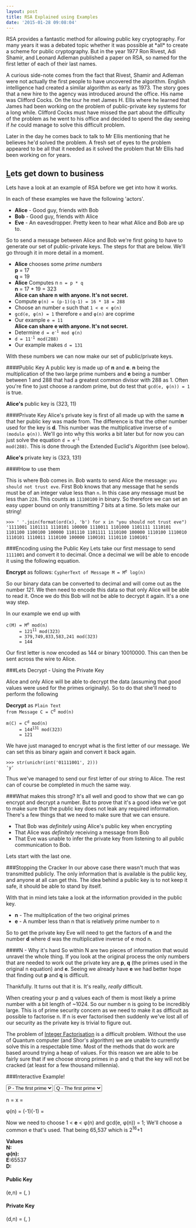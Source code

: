 ```yaml
---
layout: post
title: RSA Explained using Examples
date: '2015-01-28 09:08:04'
---
```


<link rel='stylesheet' href='https://www.devslash.net/assets/css/extras.css'/>
RSA provides a fantastic method for allowing public key cryptography. For many years it was a debated topic whether it was possible at *all* to create a scheme for public cryptography. But in the year 1977 Ron Rivest, Adi Shamir, and Leonard Adleman published a paper on RSA, so named for the first letter of each of their last names. 

<div class='sidenote'>
<div class='exclaim'>
</div>
<p>
A curious side-note comes from the fact that Rivest, Shamir and Adleman were not actually the first people to have uncovered the algorithm. English intelligence had created a similar algorithm as early as 1973. The story goes that a new hire to the agency was introduced around the office. His name was Clifford Cocks. On the tour he met James H. Ellis where he learned that James had been working on the problem of public-private key systems for a long while. Clifford Cocks must have missed the part about the difficulty of the problem as he went to his office and decided to spend the day seeing if <i>he</i> could manage to solve this difficult problem. 
</p>
<p>
Later in the day he comes back to talk to Mr Ellis mentioning that he believes he'd solved the problem. A fresh set of eyes to the problem appeared to be all that it needed as it solved the problem that Mr Ellis had been working on for years.</p>
</div>

## [L](https://www.youtube.com/watch?v=ZSS5dEeMX64)ets get down to business
Lets have a look at an example of RSA before we get into how it works.

In each of these examples we have the following 'actors'. 

 * **Alice** - Good guy, friends with Bob
 * **Bob** - Good guy, friends with Alice
 * **Eve** - An eavesdropper. Pretty keen to hear what Alice and Bob are up to.
 
So to send a message between Alice and Bob we're first going to have to generate our set of public-private keys. The steps for that are below. We'll go through it in more detail in a moment.
 
 

 - **Alice** chooses  some *prime numbers* <br/>
**p** = 17 <br/>
**q** = 19
 - **Alice** Computes n `n = p * q`<br/> 
**n** = 17 * 19 = 323 <br/>
**Alice can share n with anyone. It's not secret.**
 - Compute `φ(n) = (p-1)(q-1) = 16 * 18 = 288`
 - Choose an number `e` such that `1 < e < φ(n)`
  -  `gcd(e, φ(n) = 1` therefore `e` and `φ(n)` are coprime 
  - Our example `e = 11`<br/>
 __Alice can share e with anyone. It's not secret.__
 - Determine <code>d = e<sup>-1</sup> mod φ(n)</code>
  - <code>d = 11<sup>-1</sup> mod(288)</code>
  - Our example makes `d = 131`
 
With these numbers we can now make our set of public/private keys. 

####Public Key
A public key is made up of **n** and **e**. **n** being the multiplication of the two large prime numbers and **e** being a number between 1 and 288 that had a greatest common divisor with 288 as 1. Often you're fine to just choose a random prime, but do test that `gcd(e, φ(n)) = 1` is true.  

<span class='emphasize'>**Alice's** public key is (323, 11)

####Private Key
Alice's private key is first of all made up with the same **n** that her public key was made from. The difference is that the other number used for the key is **d**. This number was the multiplicative inverse of `e (modulo φ(n))`. We'll go into why this works a bit later but for now you can just solve the equation <code>d = e<sup>-1</sup> mod(288)</code>. This is done through the Extended Euclid's Algorithm (see below). 

<span class='emphasize'>**Alice's** private key is (323, 131)

####How to use them

This is where Bob comes in. Bob wants to send Alice the message: `you should not trust eve`. First Bob knows that any message that he sends must be of an integer value less than `n`. In this case any message must be less than `228`. This counts as `11100100` in binary. So therefore we can set an easy upper bound on only transmitting 7 bits at a time. So lets make our string!

~~~
>>> ' '.join(format(ord(x), 'b') for x in "you should not trust eve")
'1111001 1101111 1110101 100000 1110011 1101000 1101111 1110101 1101100 1100100 100000 1101110 1101111 1110100 100000 1110100 1110010 1110101 1110011 1110100 100000 1100101 1110110 1100101'
~~~

###Encoding using the Public Key
Lets take our first message to send `1111001` and convert it to decimal. Once a decimal we will be able to encode it using the following equation.

<span class='emphasize'>**Encrypt** as follows: <code>CypherText of Message M = M<sup>e</sup> log(n)</code>

So our binary data can be converted to decimal and will come out as the number *121*. We then need to encode this data so that only Alice will be able to read it. Once we do this Bob will not be able to decrypt it again. It's a one way step.

In our example we end up with 
<pre><code>c(M) = M<sup>e</sup> mod(n)
     = 121<sup>11</sup> mod(323)
     = 379,749,833,583,241 mod(323)
     = 144
</code></pre>
Our first letter is now encoded as 144 or binary 10010000. This can then be sent across the wire to Alice.

###Lets Decrypt - Using the Private Key

Alice and only Alice will be able to decrypt the data (assuming that good values were used for the primes originally). So to do that she'll need to perform the following

<span class='emphasize'>**Decrypt** as <code>Plain Text from Message C = C<sup>d</sup> mod(n) </code>
<pre><code>m(C) = C<sup>d</sup> mod(n)
     = 144<sup>131</sup> mod(323)
     = 121
</code></pre>
We have just managed to encrypt what is the first letter of our message. We can set this as binary again and convert it back again.

```
>>> str(unichr(int('01111001', 2)))
'y'
```

Thus we've managed to send our first letter of our string to Alice. The rest can of course be completed in much the same way. 

###What makes this strong?
It's all well and good to show that we can go encrypt and decrypt a number. But to prove that it's a good idea we've got to make sure that the public key does not leak any required information. There's a few things that we need to make sure that we can ensure.

 * That Bob was *definitely* using Alice's public key when encrypting
 * That Alice was *definitely* receiving a message from Bob
 * That Eve was unable to infer the private key from listening to all public communication to Bob.
 
Lets start with the last one.

###Stopping the Cracker
In our above case there wasn't much that was transmitted publicly. The only information that is available is the public key, and anyone at all can get this. The idea behind a public key is to not keep it safe, it should be able to stand by itself. 

With that in mind lets take a look at the information provided in the public key. 

 * **n** - The multiplication of the two original primes
 * **e** - A number less than n that is relatively prime number to n 
 
So to get the private key Eve will need to get the factors of **n** and the number **d** where d was the multiplicative inverse of e mod n. 

####N - Why it's hard
So within N are two pieces of information that would unravel the whole thing. If you look at the original process the only numbers that are needed to work out the private key are **p**, **q** (the primes used in the original n equation) and **e**. Seeing we already have **e** we had better hope that finding out **p** and **q** is difficult. 

Thankfully. It turns out that it is. It's really, *really* difficult. 

When creating your p and q values each of them is most likely a prime number with a bit length of ~1024. So our number n is going to be incredibly large. This is of prime security concern as we need to make it as difficult as possible to factorise n. If n is ever factorised then suddenly we've lost all of our security as the private key is trivial to figure out. 

The problem of [Integer Factorisation](http://en.wikipedia.org/wiki/Integer_factorization) is a difficult problem. Without the use of Quantum computer (and Shor's algorithm) we are unable to currently solve this in a respectable time. Most of the methods that do work are based around trying a heap of values. For this reason we are able to be fairly sure that if we choose strong primes in p and q that the key will not be cracked (at least for a few thousand millennia).

###Interactive Example!

<select id='psel'>
  <option selected='selected'>P - The first prime</option>
  <option>4001</option>
  <option>4003</option>
  <option>4007</option>
  <option>4013</option>
  <option>4019</option>
  <option>4021</option>
  <option>4027</option>
  <option>4049</option>
  <option>4051</option>
  <option>4057</option>
  <option>4073</option>
  <option>4079</option>
  <option>4091</option>
  <option>4093</option>
  <option>4099</option>
  <option>4111</option>
  <option>4127</option>
  <option>4129</option>
  <option>4133</option>
  <option>4139</option>
  <option>4153</option>
  <option>4157</option>
  <option>4159</option>
  <option>4177</option>
  <option>4201</option>
  <option>4211</option>
  <option>4217</option>
  <option>4219</option>
  <option>4229</option>
  <option>4231</option>
  <option>4241</option>
  <option>4243</option>
  <option>4253</option>
  <option>4259</option>
  <option>4261</option>
  <option>4271</option>
  <option>4273</option>
  <option>4283</option>
  <option>4289</option>
  <option>4297</option>
  <option>4327</option>
  <option>4337</option>
  <option>4339</option>
  <option>4349</option>
  <option>4357</option>
  <option>4363</option>
  <option>4373</option>
  <option>4391</option>
  <option>4397</option>
  <option>4409</option>
  <option>4421</option>
  <option>4423</option>
  <option>4441</option>
  <option>4447</option>
  <option>4451</option>
  <option>4457</option>
  <option>4463</option>
  <option>4481</option>
  <option>4483</option>
  <option>4493</option>
  <option>4507</option>
  <option>4513</option>
  <option>4517</option>
  <option>4519</option>
  <option>4523</option>
  <option>4547</option>
  <option>4549</option>
  <option>4561</option>
  <option>4567</option>
  <option>4583</option>
  <option>4591</option>
  <option>4597</option>
  <option>4603</option>
  <option>4621</option>
  <option>4637</option>
  <option>4639</option>
  <option>4643</option>
  <option>4649</option>
  <option>4651</option>
  <option>4657</option>
  <option>4663</option>
  <option>4673</option>
  <option>4679</option>
  <option>4691</option>
  <option>4703</option>
  <option>4721</option>
  <option>4723</option>
  <option>4729</option>
  <option>4733</option>
  <option>4751</option>
  <option>4759</option>
  <option>4783</option>
  <option>4787</option>
  <option>4789</option>
  <option>4793</option>
  <option>4799</option>
  <option>4801</option>
  <option>4813</option>
  <option>4817</option>
  <option>4831</option>
  <option>4861</option>
  <option>4871</option>
  <option>4877</option>
  <option>4889</option>
  <option>4903</option>
  <option>4909</option>
  <option>4919</option>
  <option>4931</option>
  <option>4933</option>
  <option>4937</option>
  <option>4943</option>
  <option>4951</option>
  <option>4957</option>
  <option>4967</option>
  <option>4969</option>
  <option>4973</option>
  <option>4987</option>
  <option>4993</option>
  <option>4999</option>
</select>

<select id='qsel'>
<option selected='selected'>Q - The first prime</option>
  <option>4001</option>
  <option>4003</option>
  <option>4007</option>
  <option>4013</option>
  <option>4019</option>
  <option>4021</option>
  <option>4027</option>
  <option>4049</option>
  <option>4051</option>
  <option>4057</option>
  <option>4073</option>
  <option>4079</option>
  <option>4091</option>
  <option>4093</option>
  <option>4099</option>
  <option>4111</option>
  <option>4127</option>
  <option>4129</option>
  <option>4133</option>
  <option>4139</option>
  <option>4153</option>
  <option>4157</option>
  <option>4159</option>
  <option>4177</option>
  <option>4201</option>
  <option>4211</option>
  <option>4217</option>
  <option>4219</option>
  <option>4229</option>
  <option>4231</option>
  <option>4241</option>
  <option>4243</option>
  <option>4253</option>
  <option>4259</option>
  <option>4261</option>
  <option>4271</option>
  <option>4273</option>
  <option>4283</option>
  <option>4289</option>
  <option>4297</option>
  <option>4327</option>
  <option>4337</option>
  <option>4339</option>
  <option>4349</option>
  <option>4357</option>
  <option>4363</option>
  <option>4373</option>
  <option>4391</option>
  <option>4397</option>
  <option>4409</option>
  <option>4421</option>
  <option>4423</option>
  <option>4441</option>
  <option>4447</option>
  <option>4451</option>
  <option>4457</option>
  <option>4463</option>
  <option>4481</option>
  <option>4483</option>
  <option>4493</option>
  <option>4507</option>
  <option>4513</option>
  <option>4517</option>
  <option>4519</option>
  <option>4523</option>
  <option>4547</option>
  <option>4549</option>
  <option>4561</option>
  <option>4567</option>
  <option>4583</option>
  <option>4591</option>
  <option>4597</option>
  <option>4603</option>
  <option>4621</option>
  <option>4637</option>
  <option>4639</option>
  <option>4643</option>
  <option>4649</option>
  <option>4651</option>
  <option>4657</option>
  <option>4663</option>
  <option>4673</option>
  <option>4679</option>
  <option>4691</option>
  <option>4703</option>
  <option>4721</option>
  <option>4723</option>
  <option>4729</option>
  <option>4733</option>
  <option>4751</option>
  <option>4759</option>
  <option>4783</option>
  <option>4787</option>
  <option>4789</option>
  <option>4793</option>
  <option>4799</option>
  <option>4801</option>
  <option>4813</option>
  <option>4817</option>
  <option>4831</option>
  <option>4861</option>
  <option>4871</option>
  <option>4877</option>
  <option>4889</option>
  <option>4903</option>
  <option>4909</option>
  <option>4919</option>
  <option>4931</option>
  <option>4933</option>
  <option>4937</option>
  <option>4943</option>
  <option>4951</option>
  <option>4957</option>
  <option>4967</option>
  <option>4969</option>
  <option>4973</option>
  <option>4987</option>
  <option>4993</option>
  <option>4999</option>
</select>

n = <span id='p'></span> x <span id='q'></span> = <span id='ans'></span>

φ(n) = (<span id='pine'></span>-1)(<span id='qine'></span>-1) = <span id='secresult'></span>

Now we need to choose 1 < **e** < φ(n) and gcd(e, φ(n)) = 1;
We'll choose a common e that's used. That being  65,537 which is 2<sup>16</sup>+1



<b>Values</b><br/>
<b>N:</b><span id='ansn'></span><br/>
<b>φ(n):</b><span id='ansg'></span><br/>
<b>E:</b>65537<br/>
<b>D:</b><span id='ansd'></span>


<h4>Public Key</h4>

(e,n) = (<span id='pe'></span>, <span id='pn'></span>)


<h4>Private Key</h4>

(d,n) = (<span id='rd'></span>, <span id='rn'></span>)


<script src="https://ajax.googleapis.com/ajax/libs/jquery/2.1.3/jquery.min.js"></script>
<script>
//Populate the primes
$("#psel").change(function(){$("#p").text(this.value);checkN()})
$("#qsel").change(function(){$("#q").text(this.value);checkN()})

function checkN(){
	var p = +$("#psel").val()
	var q = +$("#qsel").val()

	if(isNaN(p) || isNaN(q))
		return;

	var n = p*q;
	var t = (p-1)*(q-1)
	$("#ans").text(n)
	$("#ansn").text(n)
	$("#pn").text(n)
	$("#rn").text(n)
	$("#ansg").text(t)

	$("#pine").text(p)
	$("#qine").text(q)
	$("#secresult").text(t)

	res = xgcd(65537, t)[0]
	if(res < 0)
		res = res + t;

	$("#ansd").text(res);
	$("#pe").text('65537')
	$("#rd").text(res)

}


function xgcd(a, b) { 

	if (b == 0) {
		return [1, 0, a];
	}

	temp = xgcd(b, a % b);
	x = temp[0];
	y = temp[1];
	d = temp[2];
	return [y, x-y*Math.floor(a/b), d];
}
</script>